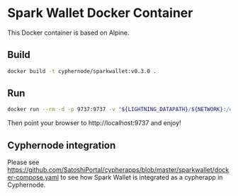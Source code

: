 # Spark Wallet Docker Container

This Docker container is based on Alpine.

## Build

```bash
docker build -t cyphernode/sparkwallet:v0.3.0 .
```

## Run

```bash
docker run --rm -d -p 9737:9737 -v "${LIGHTNING_DATAPATH}/${NETWORK}:/etc/lightning" -v "${APP_SCRIPT_PATH}/cookie:/data/spark/cookie" -v "${GATEKEEPER_DATAPATH}/htpasswd:/htpasswd/htpasswd" cyphernode/sparkwallet:v0.3.0 $(id -u):$(id -g) /entrypoint.sh "0.0.0.0"
```

Then point your browser to http://localhost:9737 and enjoy!

## Cyphernode integration

Please see https://github.com/SatoshiPortal/cypherapps/blob/master/sparkwallet/docker-compose.yaml to see how Spark Wallet is integrated as a cypherapp in Cyphernode.

